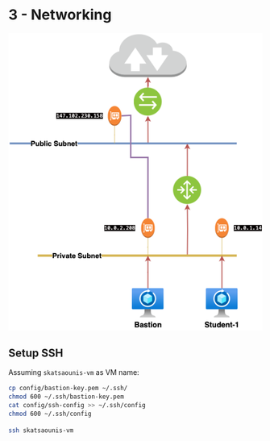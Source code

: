 # 3 - Networking

![topology](images/topology.png)

## Setup SSH

Assuming `skatsaounis-vm` as VM name:

```bash
cp config/bastion-key.pem ~/.ssh/
chmod 600 ~/.ssh/bastion-key.pem
cat config/ssh-config >> ~/.ssh/config
chmod 600 ~/.ssh/config

ssh skatsaounis-vm
```
